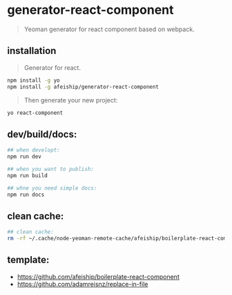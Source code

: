 # generator-react-component

> Yeoman generator for react component based on webpack.

## installation

> Generator for react.

```bash
npm install -g yo
npm install -g afeiship/generator-react-component
```

> Then generate your new project:

```bash
yo react-component
```

## dev/build/docs:

```bash
## when developt:
npm run dev

## when you want to publish:
npm run build

## whne you need simple docs:
npm run docs
```

## clean cache:

```bash
## clean cache:
rm -rf ~/.cache/node-yeoman-remote-cache/afeiship/boilerplate-react-component
```

## template:

- https://github.com/afeiship/boilerplate-react-component
- https://github.com/adamreisnz/replace-in-file
